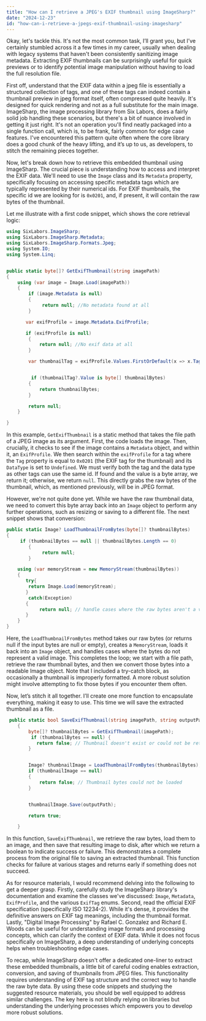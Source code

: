 ```yaml
---
title: "How can I retrieve a JPEG's EXIF thumbnail using ImageSharp?"
date: "2024-12-23"
id: "how-can-i-retrieve-a-jpegs-exif-thumbnail-using-imagesharp"
---
```


Okay, let's tackle this. It's not the most common task, I’ll grant you, but I’ve certainly stumbled across it a few times in my career, usually when dealing with legacy systems that haven't been consistently sanitizing image metadata. Extracting EXIF thumbnails can be surprisingly useful for quick previews or to identify potential image manipulation without having to load the full resolution file.

First off, understand that the EXIF data within a jpeg file is essentially a structured collection of tags, and one of these tags can indeed contain a thumbnail preview in jpeg format itself, often compressed quite heavily. It's designed for quick rendering and not as a full substitute for the main image. ImageSharp, the image processing library from Six Labors, does a fairly solid job handling these scenarios, but there's a bit of nuance involved in getting it just right. It's not an operation you'll find neatly packaged into a single function call, which is, to be frank, fairly common for edge case features. I've encountered this pattern quite often where the core library does a good chunk of the heavy lifting, and it’s up to us, as developers, to stitch the remaining pieces together.

Now, let's break down how to retrieve this embedded thumbnail using ImageSharp. The crucial piece is understanding how to access and interpret the EXIF data. We'll need to use the `Image` class and its `Metadata` property, specifically focusing on accessing specific metadata tags which are typically represented by their numerical ids. For EXIF thumbnails, the specific id we are looking for is `0x0201`, and, if present, it will contain the raw bytes of the thumbnail.

Let me illustrate with a first code snippet, which shows the core retrieval logic:

```csharp
using SixLabors.ImageSharp;
using SixLabors.ImageSharp.Metadata;
using SixLabors.ImageSharp.Formats.Jpeg;
using System.IO;
using System.Linq;


public static byte[]? GetExifThumbnail(string imagePath)
{
    using (var image = Image.Load(imagePath))
    {
        if (image.Metadata is null)
        {
             return null; //No metadata found at all
        }

       var exifProfile = image.Metadata.ExifProfile;

       if (exifProfile is null)
        {
            return null; //No exif data at all
        }

        var thumbnailTag = exifProfile.Values.FirstOrDefault(x => x.Tag == (ushort)0x0201 && x.DataType == ExifDataType.Undefined);


         if (thumbnailTag?.Value is byte[] thumbnailBytes)
        {
            return thumbnailBytes;
        }

        return null;
    }

}
```

In this example, `GetExifThumbnail` is a static method that takes the file path of a JPEG image as its argument. First, the code loads the image. Then, crucially, it checks to see if the image contains a `Metadata` object, and within it, an `ExifProfile`. We then search within the `exifProfile` for a tag where the `Tag` property is equal to `0x0201` (the EXIF tag for the thumbnail) and its `DataType` is set to `Undefined`. We must verify both the tag and the data type as other tags can use the same id. If found and the value is a byte array, we return it; otherwise, we return `null`. This directly grabs the raw bytes of the thumbnail, which, as mentioned previously, will be in JPEG format.

However, we're not quite done yet. While we have the raw thumbnail data, we need to convert this byte array back into an `Image` object to perform any further operations, such as resizing or saving to a different file. The next snippet shows that conversion:

```csharp
public static Image? LoadThumbnailFromBytes(byte[]? thumbnailBytes)
{
     if (thumbnailBytes == null || thumbnailBytes.Length == 0)
        {
             return null;
        }

    using (var memoryStream = new MemoryStream(thumbnailBytes))
    {
       try{
        return Image.Load(memoryStream);
       }
        catch(Exception)
       {
            return null; // handle cases where the raw bytes aren't a valid image
       }
    }
}
```

Here, the `LoadThumbnailFromBytes` method takes our raw bytes (or returns null if the input bytes are null or empty), creates a `MemoryStream`, loads it back into an `Image` object, and handles cases where the bytes do not represent a valid image. This completes the loop; we start with a file path, retrieve the raw thumbnail bytes, and then we convert those bytes into a readable Image object. Note that I included a try-catch block, as occasionally a thumbnail is improperly formatted. A more robust solution might involve attempting to fix those bytes if you encounter them often.

Now, let’s stitch it all together. I’ll create one more function to encapsulate everything, making it easy to use. This time we will save the extracted thumbnail as a file.

```csharp
 public static bool SaveExifThumbnail(string imagePath, string outputPath)
    {
        byte[]? thumbnailBytes = GetExifThumbnail(imagePath);
         if (thumbnailBytes == null) {
           return false; // Thumbnail doesn't exist or could not be retrieved
        }


        Image? thumbnailImage = LoadThumbnailFromBytes(thumbnailBytes);
        if (thumbnailImage == null)
        {
            return false; // Thumbnail bytes could not be loaded
        }


        thumbnailImage.Save(outputPath);

        return true;

    }
```

In this function, `SaveExifThumbnail`, we retrieve the raw bytes, load them to an image, and then save that resulting image to disk, after which we return a boolean to indicate success or failure. This demonstrates a complete process from the original file to saving an extracted thumbnail. This function checks for failure at various stages and returns early if something does not succeed.

As for resource materials, I would recommend delving into the following to get a deeper grasp. Firstly, carefully study the ImageSharp library's documentation and examine the classes we've discussed: `Image`, `Metadata`, `ExifProfile`, and the various `ExifTag` enums. Second, read the official EXIF specification (specifically ISO 12234-2). While it's dense, it provides the definitive answers on EXIF tag meanings, including the thumbnail format. Lastly, "Digital Image Processing" by Rafael C. Gonzalez and Richard E. Woods can be useful for understanding image formats and processing concepts, which can clarify the context of EXIF data. While it does not focus specifically on ImageSharp, a deep understanding of underlying concepts helps when troubleshooting edge cases.

To recap, while ImageSharp doesn't offer a dedicated one-liner to extract these embedded thumbnails, a little bit of careful coding enables extraction, conversion, and saving of thumbnails from JPEG files. This functionality requires understanding of EXIF tag structure and the correct way to handle the raw byte data. By using these code snippets and studying the suggested resource materials, you should be well equipped to address similar challenges. The key here is not blindly relying on libraries but understanding the underlying processes which empowers you to develop more robust solutions.
